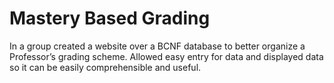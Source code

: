 # Mastery Based Grading

In a group created a website over a BCNF database to better organize a Professor’s grading scheme. Allowed easy entry for data and displayed data so it can be easily comprehensible and useful.